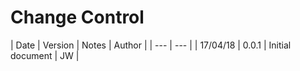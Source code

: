 # Change Control

| Date | Version | Notes | Author |
| --- | --- |
| 17/04/18 | 0.0.1 | Initial document | JW |

